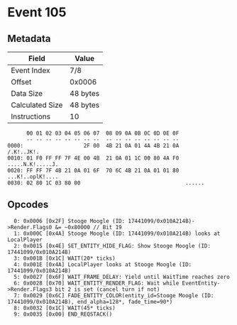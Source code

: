 # Event 105

## Metadata

| Field           | Value    |
|-----------------|----------|
| Event Index     | 7/8      |
| Offset          | 0x0006   |
| Data Size       | 48 bytes |
| Calculated Size | 48 bytes |
| Instructions    | 10       |

```
      00 01 02 03 04 05 06 07  08 09 0A 0B 0C 0D 0E 0F
      -- -- -- -- -- -- -- --  -- -- -- -- -- -- -- --
0000:                   2F 00  4B 21 0A 01 4A 4B 21 0A        /.K!..JK!.
0010: 01 F0 FF FF 7F 4E 00 4B  21 0A 01 1C 00 80 4A F0  .....N.K!.....J.
0020: FF FF 7F 4B 21 0A 01 6F  70 6C 4B 21 0A 01 01 80  ...K!..oplK!....
0030: 02 80 1C 03 80 00                                 ......          
```

## Opcodes

```
  0: 0x0006 [0x2F] Stooge Moogle (ID: 17441099/0x010A214B)->Render.Flags0 &= ~0x80000 // Bit 19
  1: 0x000C [0x4A] Stooge Moogle (ID: 17441099/0x010A214B) looks at LocalPlayer
  2: 0x0015 [0x4E] SET_ENTITY_HIDE_FLAG: Show Stooge Moogle (ID: 17441099/0x010A214B)
  3: 0x001B [0x1C] WAIT(20* ticks)
  4: 0x001E [0x4A] LocalPlayer looks at Stooge Moogle (ID: 17441099/0x010A214B)
  5: 0x0027 [0x6F] WAIT_FRAME_DELAY: Yield until WaitTime reaches zero
  6: 0x0028 [0x70] WAIT_ENTITY_RENDER_FLAG: Wait while EventEntity->Render.Flags3 bit 2 is set (cancel turn if not)
  7: 0x0029 [0x6C] FADE_ENTITY_COLOR(entity_id=Stooge Moogle (ID: 17441099/0x010A214B), end_alpha=128*, fade_time=90*)
  8: 0x0032 [0x1C] WAIT(45* ticks)
  9: 0x0035 [0x00] END_REQSTACK()
```
